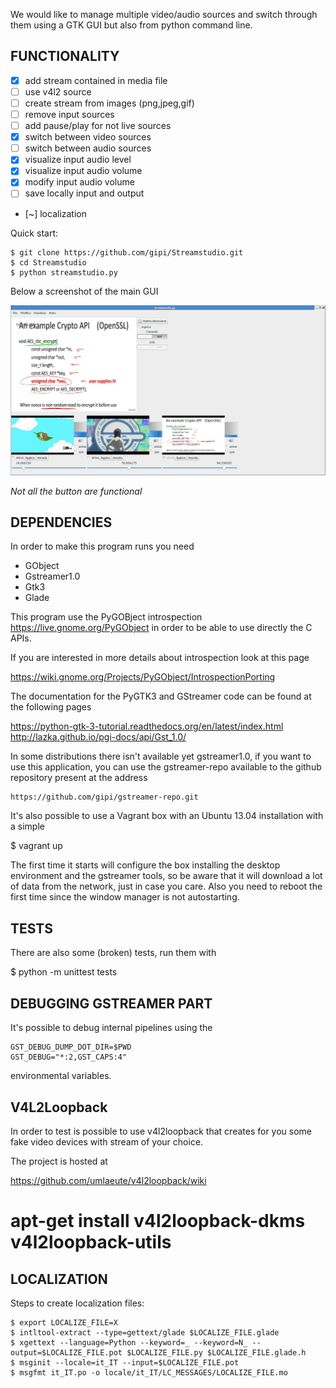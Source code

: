 We would like to manage multiple video/audio sources and switch
through them using a GTK GUI but also from python command line.

FUNCTIONALITY
-------------

 - [x] add stream contained in media file
 - [ ] use v4l2 source
 - [ ] create stream from images (png,jpeg,gif)
 - [ ] remove input sources
 - [ ] add pause/play for not live sources
 - [x] switch between video sources
 - [ ] switch between audio sources
 - [x] visualize input audio level
 - [x] visualize input audio volume
 - [x] modify input audio volume
 - [ ] save locally input and output
 - [~] localization

Quick start:

    $ git clone https://github.com/gipi/Streamstudio.git
    $ cd Streamstudio
    $ python streamstudio.py

Below a screenshot of the main GUI

![screenshot](./screenshot.png)

*Not all the button are functional*


DEPENDENCIES
------------

In order to make this program runs you need

 - GObject
 - Gstreamer1.0
 - Gtk3
 - Glade

This program use the PyGOBject introspection <https://live.gnome.org/PyGObject>
in order to be able to use directly the C APIs.

If you are interested in more details about introspection look at this page

  https://wiki.gnome.org/Projects/PyGObject/IntrospectionPorting

The documentation for the PyGTK3 and GStreamer code can be found at the following pages

  https://python-gtk-3-tutorial.readthedocs.org/en/latest/index.html
  http://lazka.github.io/pgi-docs/api/Gst_1.0/

In some distributions there isn't available yet gstreamer1.0, if you want
to use this application, you can use the gstreamer-repo available to the
github repository present at the address

    https://github.com/gipi/gstreamer-repo.git

It's also possible to use a Vagrant box with an Ubuntu 13.04 installation
with a simple

  $ vagrant up

The first time it starts will configure the box installing the desktop environment
and the gstreamer tools, so be aware that it will download a lot of data from
the network, just in case you care. Also you need to reboot the first time since the
window manager is not autostarting.


TESTS
-----

There are also some (broken) tests, run them with

 $ python -m unittest tests


DEBUGGING GSTREAMER PART
------------------------

It's possible to debug internal pipelines using the

    GST_DEBUG_DUMP_DOT_DIR=$PWD
    GST_DEBUG="*:2,GST_CAPS:4"

environmental variables.


V4L2Loopback
------------

In order to test is possible to use v4l2loopback that creates
for you some fake video devices with stream of your choice.

The project is hosted at

  https://github.com/umlaeute/v4l2loopback/wiki


 # apt-get install v4l2loopback-dkms v4l2loopback-utils

LOCALIZATION
------------

Steps to create localization files:

    $ export LOCALIZE_FILE=X
    $ intltool-extract --type=gettext/glade $LOCALIZE_FILE.glade
    $ xgettext --language=Python --keyword=_ --keyword=N_ --output=$LOCALIZE_FILE.pot $LOCALIZE_FILE.py $LOCALIZE_FILE.glade.h
    $ msginit --locale=it_IT --input=$LOCALIZE_FILE.pot
    $ msgfmt it_IT.po -o locale/it_IT/LC_MESSAGES/LOCALIZE_FILE.mo
